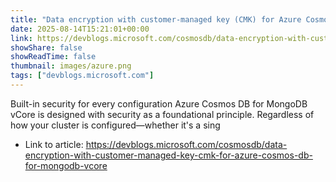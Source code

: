 ```yaml
---
title: "Data encryption with customer-managed key (CMK) for Azure Cosmos DB for MongoDB vCore"
date: 2025-08-14T15:21:01+00:00
link: https://devblogs.microsoft.com/cosmosdb/data-encryption-with-customer-managed-key-cmk-for-azure-cosmos-db-for-mongodb-vcore
showShare: false
showReadTime: false
thumbnail: images/azure.png
tags: ["devblogs.microsoft.com"]
---
```

Built-in security for every configuration Azure Cosmos DB for MongoDB vCore is designed with security as a foundational principle. Regardless of how your cluster is configured—whether it's a sing

- Link to article: https://devblogs.microsoft.com/cosmosdb/data-encryption-with-customer-managed-key-cmk-for-azure-cosmos-db-for-mongodb-vcore